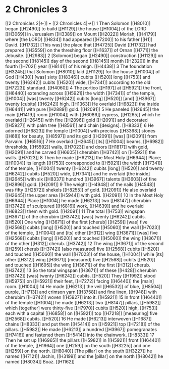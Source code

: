 # 2 Chronicles 3
[[2 Chronicles 2|←]] • [[2 Chronicles 4|→]]
1 Then Solomon [[H8010]] began [[H2490]] to build [[H1129]] the house [[H1004]] of the LORD [[H3069]] in Jerusalem [[H3389]] on Mount [[H2022]] Moriah, [[H4179]] where [the LORD] [[H834]] had appeared [[H7200]] to his father [[H1]] David. [[H1732]] [This was] the place that [[H4725]] David [[H1732]] had prepared [[H3559]] on the threshing floor [[H1637]] of Ornan [[H771]] the Jebusite. [[H2983]] 
2 [Solomon] began [[H2490]] construction [[H1129]] on the second [[H8145]] day of the second [[H8145]] month [[H2320]] in the fourth [[H702]] year [[H8141]] of his reign. [[H4438]] 
3 The foundation [[H3245]] that Solomon [[H8010]] laid [[H1129]] for the house [[H1004]] of God [[H430]] [was] sixty [[H8346]] cubits [[H520]] long [[H753]] and twenty [[H6242]] cubits [[H520]] wide, [[H7341]] according to the old [[H7223]] standard. [[H4060]] 
4 The portico [[H197]] at [[H5921]] the front, [[H6440]] extending across [[H5921]] the width [[H7341]] of the temple, [[H1004]] [was] twenty [[H6242]] cubits [long] [[H520]] [and] [[H3967]] twenty [cubits] [[H6242]] high. [[H1363]] He overlaid [[H6823]] the inside [[H6441]] with pure [[H2889]] gold. [[H2091]] 
5 He paneled [[H2645]] the main [[H1419]] room [[H1004]] with [[H6086]] cypress, [[H1265]] which he overlaid [[H2645]] with fine [[H2896]] gold [[H2091]] and decorated [[H5927]] with palm tree [[H8561]] and chain [designs]. [[H8333]] 
6 He adorned [[H6823]] the temple [[H1004]] with precious [[H3368]] stones [[H68]] for beauty, [[H8597]] and its gold [[H2091]] [was] [[H2091]] from Parvaim. [[H6516]] 
7 He overlaid [[H2645]] [its] [[H1004]] beams, [[H6982]] thresholds, [[H5592]] walls, [[H7023]] and doors [[H1817]] with gold, [[H2091]] and he carved [[H6605]] cherubim [[H3742]] on [[H5921]] the walls. [[H7023]] 
8 Then he made [[H6213]] the Most Holy [[H6944]] Place; [[H1004]] its length [[H753]] corresponded to [[H5921]] the width [[H7341]] of the temple, [[H1004]] twenty [[H6242]] cubits [long] [[H520]] and twenty [[H6242]] cubits [[H520]] wide, [[H7341]] and he overlaid [the inside] [[H2645]] with six [[H8337]] hundred [[H3967]] talents [[H3603]] of fine [[H2896]] gold. [[H2091]] 
9 The weight [[H4948]] of the nails [[H4548]] was fifty [[H2572]] shekels [[H8255]] of gold. [[H2091]] He also overlaid [[H2645]] the upper area [[H5944]] with gold. [[H2091]] 
10 In the Most Holy [[H6944]] Place [[H1004]] he made [[H6213]] two [[H8147]] cherubim [[H3742]] of sculptured [[H6816]] work, [[H4639]] and he overlaid [[H6823]] them with gold. [[H2091]] 
11 The total [[H753]] wingspan [[H3671]] of the cherubim [[H3742]] [was] twenty [[H6242]] cubits. [[H520]] One wing [[H3671]] of the first [cherub] [[H259]] [was] five [[H2568]] cubits [long] [[H520]] and touched [[H5060]] the wall [[H7023]] of the temple, [[H1004]] and [its] other [[H312]] wing [[H3671]] [was] five [[H2568]] cubits [long] [[H520]] and touched [[H5060]] the wing [[H3671]] of the other [[H312]] cherub. [[H3742]] 
12 The wing [[H3671]] of the second [[H259]] cherub [[H3742]] [also measured] five [[H2568]] cubits [[H520]] and touched [[H5060]] the wall [[H7023]] of the house, [[H1004]] while [its] other [[H312]] wing [[H3671]] [measured] five [[H2568]] cubits [[H520]] and touched [[H1695]] the wing [[H3671]] of the first [[H312]] cherub. [[H3742]] 
13 So the total wingspan [[H3671]] of these [[H428]] cherubim [[H3742]] [was] twenty [[H6242]] cubits. [[H520]] They [[H1992]] stood [[H5975]] on [[H5921]] their feet, [[H7272]] facing [[H6440]] the [main] room. [[H1004]] 
14 He made [[H6213]] the veil [[H6532]] of blue, [[H8504]] purple, [[H713]] and crimson yarn [[H3758]] and fine linen, [[H948]] with cherubim [[H3742]] woven [[H5927]] into it. [[H5921]] 
15 In front [[H6440]] of the temple [[H1004]] he made [[H6213]] two [[H8147]] pillars, [[H5982]] which [together] were thirty-five [[H7970]] cubits [[H520]] high, [[H753]] each with a capital [[H6858]] on [[H5921]] top [[H7218]] [measuring] five [[H2568]] cubits. [[H520]] 
16 He made [[H6213]] interwoven [[H1687]] chains [[H8333]] and put them [[H5414]] on [[H5921]] top [[H7218]] of the pillars. [[H5982]] He made [[H6213]] a hundred [[H3967]] pomegranates [[H7416]] and fastened them [[H5414]] into the chainwork. [[H8333]] 
17 Then he set up [[H6965]] the pillars [[H5982]] in [[H5921]] front [[H6440]] of the temple, [[H1964]] one [[H259]] on the south [[H3225]] and one [[H259]] on the north. [[H8040]] [The pillar] on the south [[H3227]] he named [[H7121]] Jachin, [[H3199]] and the [pillar] on the north [[H8042]] he named [[H8034]] Boaz. [[H1162]] 
